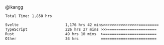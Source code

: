 @ikangg
<!--START_SECTION:waka-->

```txt
Total Time: 1,858 hrs

Svelte                     1,176 hrs 42 mins>>>>>>>>>>>>>>>>=========   62.19 %
TypeScript                 226 hrs 27 mins >>>======================   11.97 %
Rust                       49 hrs 10 mins  >========================   02.60 %
Other                      34 hrs          =========================   01.80 %
```

<!--END_SECTION:waka-->
